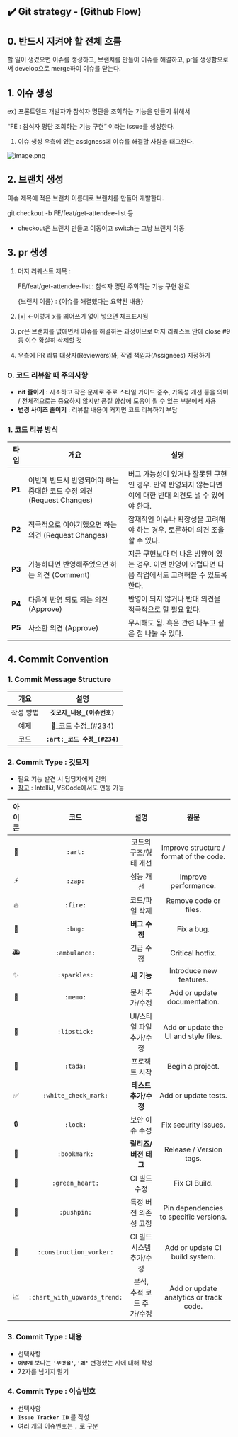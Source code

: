 <!-- @format -->

## ✔️ Git strategy - (Github Flow)

## 0. 반드시 지켜야 할 전체 흐름

할 일이 생겼으면 이슈를 생성하고, 브랜치를 만들어 이슈를 해결하고, pr을 생성함으로써 develop으로 merge하여 이슈를 닫는다.

## 1. 이슈 생성

ex) 프론트엔드 개발자가 참석자 명단을 조회하는 기능을 만들기 위해서

“FE : 참석자 명단 조회하는 기능 구현” 이라는 issue를 생성한다.

1.  이슈 생성 우측에 있는 assigness에 이슈를 해결할 사람을 태그한다.

![image.png](https://prod-files-secure.s3.us-west-2.amazonaws.com/c4ca1f3b-c565-424c-91f0-c15d9d092ac0/72e0c148-8560-4722-9470-5861e920df05/image.png)

## 2. 브랜치 생성

이슈 제목에 적은 브랜치 이름대로 브랜치를 만들어 개발한다.

git checkout -b FE/feat/get-attendee-list 등

- checkout은 브랜치 만들고 이동이고 switch는 그냥 브랜치 이동

## 3. pr 생성

1. 머지 리퀘스트 제목 :

   FE/feat/get-attendee-list : 참석자 명단 주회하는 기능 구현 완료

   {브랜치 이름} : {이슈를 해결했다는 요약된 내용}

2. [x] ←이렇게 x를 띄어쓰기 없이 넣으면 체크표시됨
3. pr은 브랜치를 없애면서 이슈를 해결하는 과정이므로 머지 리퀘스트 안에 close #9 등 이슈 확실히 삭제할 것
4. 우측에 PR 리뷰 대상자(Reviewers)와, 작업 책임자(Assignees) 지정하기

### 0. 코드 리뷰할 때 주의사항

- **nit 줄이기** : 사소하고 작은 문제로 주로 스타일 가이드 준수, 가독성 개선 등을 의미 / 전체적으로는 중요하지 않지만 품질 향상에 도움이 될 수 있는 부분에서 사용
- **변경 사이즈 줄이기** : 리뷰할 내용이 커지면 코드 리뷰하기 부담

### 1. 코드 리뷰 방식

|  타입  | 개요                                                                  | 설명                                                                                                     |
| :----: | --------------------------------------------------------------------- | -------------------------------------------------------------------------------------------------------- |
| **P1** | 이번에 반드시 반영되어야 하는 중대한 코드 수정 의견 (Request Changes) | 버그 가능성이 있거나 잘못된 구현인 경우. 만약 반영되지 않는다면 이에 대한 반대 의견도 낼 수 있어야 한다. |
| **P2** | 적극적으로 이야기했으면 하는 의견 (Request Changes)                   | 잠재적인 이슈나 확장성을 고려해야 하는 경우. 토론하며 의견 조율할 수 있다.                               |
| **P3** | 가능하다면 반영해주었으면 하는 의견 (Comment)                         | 지금 구현보다 더 나은 방향이 있는 경우. 이번 반영이 어렵다면 다음 작업에서도 고려해볼 수 있도록 한다.    |
| **P4** | 다음에 반영 되도 되는 의견 (Approve)                                  | 반영이 되지 않거나 반대 의견을 적극적으로 할 필요 없다.                                                  |
| **P5** | 사소한 의견 (Approve)                                                 | 무시해도 됨. 혹은 관련 나누고 싶은 점 나눌 수 있다.                                                      |

## 4. Commit Convention

### 1. Commit Message Structure

|   개요    |             설명             |
| :-------: | :--------------------------: |
| 작성 방법 | **`깃모지_내용_(이슈번호)`** |
|   예제    | :art:\_코드 수정\_([#234]()) |
|   코드    | **`:art:_코드 수정_(#234)`** |

### 2. Commit Type : 깃모지

- 필요 기능 발견 시 담당자에게 건의
- [참고](https://gitmoji.dev/) : IntelliJ, VSCode에서도 연동 가능

| 아이콘 |             코드             |           설명            |                  원문                   |
| :----: | :--------------------------: | :-----------------------: | :-------------------------------------: |
|   🎨   |           `:art:`            |   코드의 구조/형태 개선   | Improve structure / format of the code. |
|  ⚡️   |           `:zap:`            |         성능 개선         |          Improve performance.           |
|   🔥   |           `:fire:`           |      코드/파일 삭제       |          Remove code or files.          |
|   🐛   |           `:bug:`            |       **버그 수정**       |               Fix a bug.                |
|   🚑   |        `:ambulance:`         |         긴급 수정         |            Critical hotfix.             |
|   ✨   |         `:sparkles:`         |        **새 기능**        |         Introduce new features.         |
|   📝   |           `:memo:`           |      문서 추가/수정       |      Add or update documentation.       |
|   💄   |         `:lipstick:`         | UI/스타일 파일 추가/수정  |  Add or update the UI and style files.  |
|   🎉   |           `:tada:`           |       프로젝트 시작       |            Begin a project.             |
|   ✅   |     `:white_check_mark:`     |   **테스트 추가/수정**    |          Add or update tests.           |
|   🔒   |           `:lock:`           |      보안 이슈 수정       |          Fix security issues.           |
|   🔖   |         `:bookmark:`         |   **릴리즈/버전 태그**    |         Release / Version tags.         |
|   💚   |       `:green_heart:`        |       CI 빌드 수정        |              Fix CI Build.              |
|   📌   |         `:pushpin:`          |   특정 버전 의존성 고정   | Pin dependencies to specific versions.  |
|   👷   |   `:construction_worker:`    | CI 빌드 시스템 추가/수정  |     Add or update CI build system.      |
|   📈   | `:chart_with_upwards_trend:` | 분석, 추적 코드 추가/수정 | Add or update analytics or track code.  |

### 3. Commit Type : 내용

- 선택사항
- **`어떻게`** 보다는 **`'무엇을'`, `'왜'`** 변경했는 지에 대해 작성
- 72자를 넘기지 말기

### 4. Commit Type : 이슈번호

- 선택사항
- **`Issue Tracker ID`** 를 작성
- 여러 개의 이슈번호는 **`,`** 로 구분
